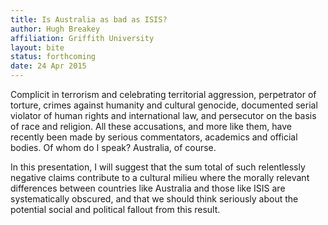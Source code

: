 ```yaml
---
title: Is Australia as bad as ISIS?
author: Hugh Breakey
affiliation: Griffith University
layout: bite
status: forthcoming
date: 24 Apr 2015
---
```


Complicit in terrorism and celebrating territorial aggression, perpetrator of torture, crimes against humanity and cultural genocide, documented serial violator of human rights and international law, and persecutor on the basis of race and religion. All these accusations, and more like them, have recently been made by serious commentators, academics and official bodies. Of whom do I speak? Australia, of course.

In this presentation, I will suggest that the sum total of such relentlessly negative claims contribute to a cultural milieu where the morally relevant differences between countries like Australia and those like ISIS are systematically obscured, and that we should think seriously about the potential social and political fallout from this result. 